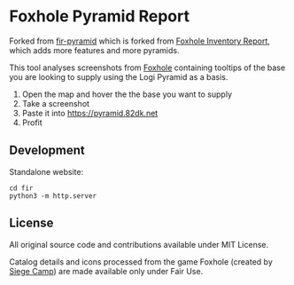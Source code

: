 # Foxhole Pyramid Report
Forked from [fir-pyramid](https://github.com/Shard/fir) which is forked from [Foxhole Inventory Report](https://github.com/GICodeWarrior/fir), which adds more features and more pyramids.

This tool analyses screenshots from [Foxhole](https://www.foxholegame.com/about-foxhole) containing tooltips of the base you are looking to supply using the Logi Pyramid as a basis.

1. Open the map and hover the the base you want to supply
2. Take a screenshot
3. Paste it into https://pyramid.82dk.net
4. Profit

## Development
Standalone website:
```
cd fir
python3 -m http.server
```

## License
All original source code and contributions available under MIT License.

Catalog details and icons processed from the game Foxhole (created by [Siege Camp](https://www.siegecamp.com/)) are made available only under Fair Use.
